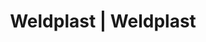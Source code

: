 ---
Link: "file:/Users/vinayakpatel/Downloads/www.weldplast.cz/eshop_products_compare/add/eshop-products-variant64"
product_name: "null"
product_id: "null"
title: "Weldplast | Weldplast"
product_desc: ""
product_specs: ""
product_downloads: ""
href: ""
accessories: ""
similar_products: ""
---